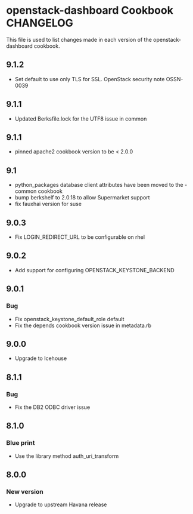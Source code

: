 openstack-dashboard Cookbook CHANGELOG
==============================
This file is used to list changes made in each version of the openstack-dashboard cookbook.

## 9.1.2
* Set default to use only TLS for SSL. OpenStack security note OSSN-0039

## 9.1.1
* Updated Berksfile.lock for the UTF8 issue in common

## 9.1.1
* pinned apache2 cookbook version to be < 2.0.0

## 9.1
* python_packages database client attributes have been moved to the -common cookbook
* bump berkshelf to 2.0.18 to allow Supermarket support
* fix fauxhai version for suse

## 9.0.3
* Fix LOGIN_REDIRECT_URL to be configurable on rhel

## 9.0.2
* Add support for configuring OPENSTACK_KEYSTONE_BACKEND

## 9.0.1
### Bug
* Fix openstack_keystone_default_role default
* Fix the depends cookbook version issue in metadata.rb

## 9.0.0
* Upgrade to Icehouse

## 8.1.1
### Bug
* Fix the DB2 ODBC driver issue

## 8.1.0
### Blue print
* Use the library method auth_uri_transform

## 8.0.0
### New version
* Upgrade to upstream Havana release
